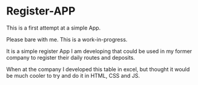 Register-APP
============

This is a first attempt at a simple App.

Please bare with me. This is a work-in-progress. 

It is a simple register App I am developing that could be used in my former company to register their daily
routes and deposits.

When at the company I developed this table in excel, but thought it would be much cooler to try and do it in HTML, CSS and JS.



